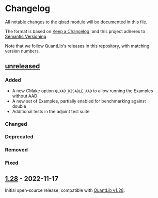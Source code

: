 # Changelog

All notable changes to the qlxad module will be documented in this file.

The format is based on [Keep a Changelog](https://keepachangelog.com/en/1.0.0/),
and this project adheres to [Semantic Versioning](https://semver.org/spec/v2.0.0.html).

Note that we follow QuantLib's releases in this repository, with matching version numbers.

## [unreleased]

### Added

- A new CMake option `QLXAD_DISABLE_AAD` to allow running the Examples without AAD
- A new set of Examples, partially enabled for benchmarking against double
- Additional tests in the adjoint test suite

### Changed

### Deprecated

### Removed

### Fixed

## [1.28] - 2022-11-17

Initial open-source release, compatible with [QuantLib v1.28](https://github.com/lballabio/QuantLib/releases/tag/QuantLib-v1.28).


[unreleased]: https://github.com/auto-differentiation/qlxad/compare/v1.28...HEAD

[1.28]: https://github.com/auto-differentiation/qlxad/tree/v1.28


